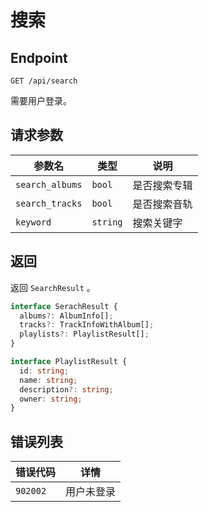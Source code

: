 # 搜索

## Endpoint

`GET /api/search`

需要用户登录。

## 请求参数

| 参数名          | 类型     | 说明         |
| --------------- | -------- | ------------ |
| `search_albums` | `bool`   | 是否搜索专辑 |
| `search_tracks` | `bool`   | 是否搜索音轨 |
| `keyword`       | `string` | 搜索关键字   |

## 返回

返回 `SearchResult` 。

```ts
interface SerachResult {
  albums?: AlbumInfo[];
  tracks?: TrackInfoWithAlbum[];
  playlists?: PlaylistResult[];
}

interface PlaylistResult {
  id: string;
  name: string;
  description?: string;
  owner: string;
}
```

## 错误列表

| 错误代码 | 详情       |
| -------- | ---------- |
| `902002` | 用户未登录 |
